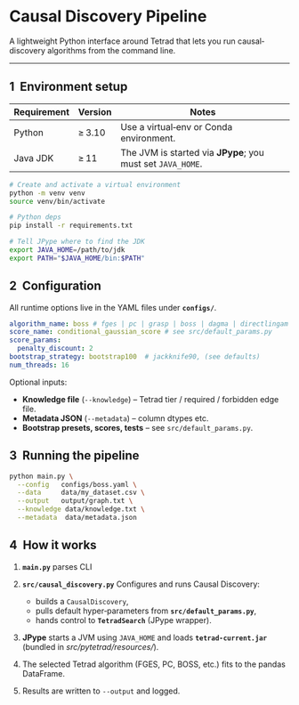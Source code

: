 # Causal Discovery Pipeline

A lightweight Python interface around Tetrad that lets you run causal‐discovery algorithms from the command line.

---

## 1  Environment setup

| Requirement | Version | Notes                                                           |
| ----------- | ------- | --------------------------------------------------------------- |
| Python      | ≥ 3.10  | Use a virtual‑env or Conda environment.                         |
| Java JDK    | ≥ 11    | The JVM is started via **JPype**; you must set `JAVA_HOME`. |

```bash
# Create and activate a virtual environment
python -m venv venv
source venv/bin/activate

# Python deps
pip install -r requirements.txt

# Tell JPype where to find the JDK
export JAVA_HOME=/path/to/jdk
export PATH="$JAVA_HOME/bin:$PATH"
```


## 2  Configuration

All runtime options live in the YAML files under **`configs/`**.

```yaml
algorithm_name: boss # fges | pc | grasp | boss | dagma | directlingam ...
score_name: conditional_gaussian_score # see src/default_params.py
score_params:
  penalty_discount: 2
bootstrap_strategy: bootstrap100  # jackknife90, (see defaults)
num_threads: 16
```

Optional inputs:

* **Knowledge file** (`--knowledge`) – Tetrad tier / required / forbidden edge file.
* **Metadata JSON** (`--metadata`) – column dtypes etc.
* **Bootstrap presets, scores, tests** – see `src/default_params.py`.


## 3  Running the pipeline

```bash
python main.py \
  --config   configs/boss.yaml \
  --data     data/my_dataset.csv \
  --output   output/graph.txt \
  --knowledge data/knowledge.txt \
  --metadata  data/metadata.json
```



## 4  How it works

1. **`main.py`** parses CLI
2. **`src/causal_discovery.py`** Configures and runs Causal Discovery:

   * builds a `CausalDiscovery`,
   * pulls default hyper‑parameters from **`src/default_params.py`**,
   * hands control to **`TetradSearch`** (JPype wrapper).
3. **JPype** starts a JVM using `JAVA_HOME` and loads **`tetrad-current.jar`** (bundled in *src/pytetrad/resources/*).
4. The selected Tetrad algorithm (FGES, PC, BOSS, etc.) fits to the pandas DataFrame.
5. Results are written to `--output` and logged.
